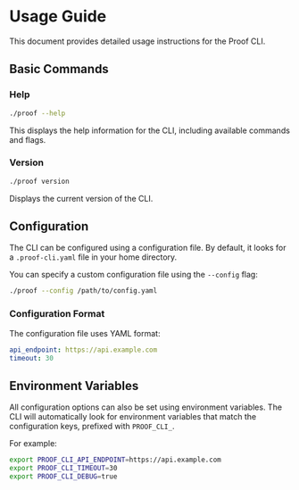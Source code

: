 # Usage Guide

This document provides detailed usage instructions for the Proof CLI.

## Basic Commands

### Help

```bash
./proof --help
```

This displays the help information for the CLI, including available commands and flags.

### Version

```bash
./proof version
```

Displays the current version of the CLI.

## Configuration

The CLI can be configured using a configuration file. By default, it looks for a `.proof-cli.yaml` file in your home directory.

You can specify a custom configuration file using the `--config` flag:

```bash
./proof --config /path/to/config.yaml
```

### Configuration Format

The configuration file uses YAML format:

```yaml
api_endpoint: https://api.example.com
timeout: 30
```

## Environment Variables

All configuration options can also be set using environment variables. The CLI will automatically look for environment variables that match the configuration keys, prefixed with `PROOF_CLI_`.

For example:

```bash
export PROOF_CLI_API_ENDPOINT=https://api.example.com
export PROOF_CLI_TIMEOUT=30
export PROOF_CLI_DEBUG=true
```